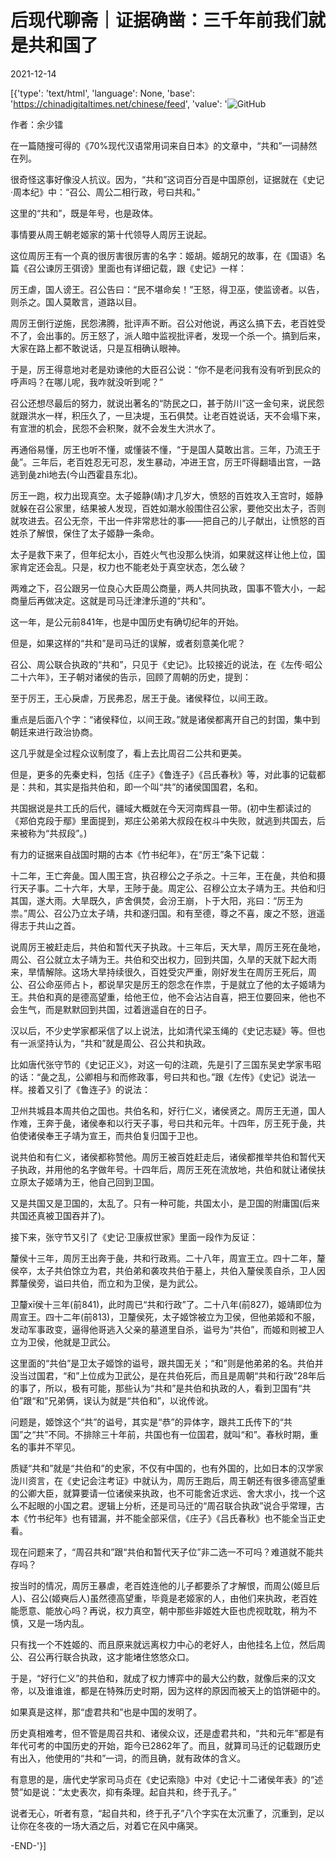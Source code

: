 # 后现代聊斋｜证据确凿：三千年前我们就是共和国了

2021-12-14

[{'type': 'text/html', 'language': None, 'base': 'https://chinadigitaltimes.net/chinese/feed', 'value': '![GitHub](https://chinadigitaltimes.net/chinese/files/2021/12/image-1639473817345.png)

作者：余少镭

在一篇随搜可得的《70%现代汉语常用词来自日本》的文章中，“共和”一词赫然在列。

很奇怪这事好像没人抗议。因为，“共和”这词百分百是中国原创，证据就在《史记·周本纪》中：“召公、周公二相行政，号曰共和。”

这里的“共和”，既是年号，也是政体。

事情要从周王朝老姬家的第十代领导人周厉王说起。

这位周厉王有一个真的很厉害很厉害的名字：姬胡。姬胡兄的故事，在《国语》名篇《召公谏厉王弭谤》里面也有详细记载，跟《史记》一样：

厉王虐，国人谤王。召公告曰：“民不堪命矣！”王怒，得卫巫，使监谤者。以告，则杀之。国人莫敢言，道路以目。

周厉王倒行逆施，民怨沸腾，批评声不断。召公对他说，再这么搞下去，老百姓受不了，会出事的。厉王怒了，派人暗中监视批评者，发现一个杀一个。搞到后来，大家在路上都不敢说话，只是互相确认眼神。

于是，厉王得意地对老是劝谏他的大臣召公说：“你不是老问我有没有听到民众的呼声吗？在哪儿呢，我咋就没听到呢？”

召公还想尽最后的努力，就说出著名的“防民之口，甚于防川”这一金句来，说民怨就跟洪水一样，积压久了，一旦决堤，玉石俱焚。让老百姓说话，天不会塌下来，有宣泄的机会，民怨不会积聚，就不会发生大洪水了。

再通俗易懂，厉王也听不懂，或懂装不懂，“于是国人莫敢出言。三年，乃流王于彘”。三年后，老百姓忍无可忍，发生暴动，冲进王宫，厉王吓得翻墙出宫，一路逃到彘zhì地去(今山西霍县东北)。

厉王一跑，权力出现真空。太子姬静(靖)才几岁大，愤怒的百姓攻入王宫时，姬静就躲在召公家里，结果被人发现，百姓如潮水般围住召公家，要他交出太子，否则就攻进去。召公无奈，干出一件非常悲壮的事——把自己的儿子献出，让愤怒的百姓杀了解恨，保住了太子姬静一条命。

太子是救下来了，但年纪太小，百姓火气也没那么快消，如果就这样让他上位，国家肯定还会乱。只是，权力也不能老处于真空状态，怎么破？

两难之下，召公跟另一位良心大臣周公商量，两人共同执政，国事不管大小，一起商量后再做决定。这就是司马迁津津乐道的“共和”。

这一年，是公元前841年，也是中国历史有确切纪年的开始。

但是，如果这样的“共和”是司马迁的误解，或者刻意美化呢？

召公、周公联合执政的“共和”，只见于《史记》。比较接近的说法，在《左传·昭公二十六年》，王子朝对诸侯的告示，回顾了周朝的历史，提到：

至于厉王，王心戾虐，万民弗忍，居王于彘。诸侯释位，以间王政。

重点是后面八个字：“诸侯释位，以间王政。”就是诸侯都离开自己的封国，集中到朝廷来进行政治协商。

这几乎就是全过程众议制度了，看上去比周召二公共和更美。

但是，更多的先秦史料，包括《庄子》《鲁连子》《吕氏春秋》等，对此事的记载都是：共和，其实是指共伯和，即一个叫“共”的诸侯国国君，名和。

共国据说是共工氏的后代，疆域大概就在今天河南辉县一带。(初中生都读过的《郑伯克段于鄢》里面提到，郑庄公弟弟大叔段在权斗中失败，就逃到共国去，后来被称为“共叔段”。)

有力的证据来自战国时期的古本《竹书纪年》，在“厉王”条下记载：

十二年，王亡奔彘。国人围王宫，执召穆公之子杀之。十三年，王在彘，共伯和摄行天子事。二十六年，大旱，王陟于彘。周定公、召穆公立太子靖为王。共伯和归其国，遂大雨。大旱既久，庐舍俱焚，会汾王崩，卜于大阳，兆曰：“厉王为祟。”周公、召公乃立太子靖，共和遂归国。和有至德，尊之不喜，废之不怒，逍遥得志于共山之首。

说周厉王被赶走后，共伯和暂代天子执政。十三年后，天大旱，周厉王死在彘地，周公、召公就立太子靖为王。共伯和交出权力，回到共国，久旱的天就下起大雨来，旱情解除。这场大旱持续很久，百姓受灾严重，刚好发生在周厉王死后，周公、召公命巫师占卜，都说旱灾是厉王的怨念在作祟，于是就立了他的太子姬靖为王。共伯和真的是德高望重，给他王位，他不会沾沾自喜，把王位要回来，他也不会生气，而是默默回到共国，过着逍遥自在的日子。

汉以后，不少史学家都采信了以上说法，比如清代梁玉绳的《史记志疑》等。但也有一派坚持认为，“共和”就是周公、召公共和执政。

比如唐代张守节的《史记正义》，对这一句的注疏，先是引了三国东吴史学家韦昭的话：“彘之乱，公卿相与和而修政事，号曰共和也。”跟《左传》《史记》说法一样。接着又引了《鲁连子》的说法：

卫州共城县本周共伯之国也。共伯名和，好行仁义，诸侯贤之。周厉王无道，国人作难，王奔于彘，诸侯奉和以行天子事，号曰共和元年。十四年，厉王死于彘，共伯使诸侯奉王子靖为宣王，而共伯复归国于卫也。

说共伯和有仁义，诸侯都称赞他。周厉王被百姓赶走后，诸侯都推举共伯和暂代天子执政，并用他的名字做年号。十四年后，周厉王死在流放地，共伯和就让诸侯扶立原太子姬靖为王，他自己回到卫国。

又是共国又是卫国的，太乱了。只有一种可能，共国太小，是卫国的附庸国(后来共国还真被卫国吞并了)。

接下来，张守节又引了《史记·卫康叔世家》里面一段作为反证：

釐侯十三年，周厉王出奔于彘，共和行政焉。二十八年，周宣王立。四十二年，釐侯卒，太子共伯馀立为君，共伯弟和袭攻共伯于墓上，共伯入釐侯羡自杀，卫人因葬釐侯旁，谥曰共伯，而立和为卫侯，是为武公。

卫釐xī侯十三年(前841)，此时周已“共和行政”了。二十八年(前827)，姬靖即位为周宣王。四十二年(前813)，卫釐侯死，太子姬馀被立为卫侯，但他弟姬和不服，发动军事政变，逼得他哥逃入父亲的墓道里自杀，谥号为“共伯”，而姬和则被卫人立为卫侯，他就是卫武公。

这里面的“共伯”是卫太子姬馀的谥号，跟共国无关；“和”则是他弟弟的名。共伯并没当过国君，“和”上位成为卫武公，是在共伯死后，而且是周朝“共和行政”28年后的事了，所以，极有可能，那些认为“共和”是共伯和执政的人，看到卫国有“共伯”跟“和”兄弟俩，误认为就是“共伯和”，以讹传讹。

问题是，姬馀这个“共”的谥号，其实是“恭”的异体字，跟共工氏传下的“共国”之“共”不同。不排除三十年前，共国也有一位国君，就叫“和”。春秋时期，重名的事并不罕见。

质疑“共和”就是“共伯和”的史家，不仅有中国的，也有外国的，比如日本的汉学家泷川资言，在《史记会注考证》中就认为，周厉王跑后，周王朝还有很多德高望重的公卿大臣，就算要请一位诸侯来执政，也不可能舍近求远、舍大求小，找一个这么不起眼的小国之君。逻辑上分析，还是司马迁的“周召联合执政”说合乎常理，古本《竹书纪年》也有错漏，并不能全部采信，《庄子》《吕氏春秋》也不能全当正史看。

现在问题来了，“周召共和”跟“共伯和暂代天子位”非二选一不可吗？难道就不能共存吗？

按当时的情况，周厉王暴虐，老百姓连他的儿子都要杀了才解恨，而周公(姬旦后人)、召公(姬奭后人)虽然德高望重，毕竟是老姬家的人，由他们来执政，老百姓能愿意、能放心吗？再说，权力真空，朝中那些非姬姓大臣也虎视耽耽，稍为不慎，又是一场内乱。

只有找一个不姓姬的、而且原来就远离权力中心的老好人，由他挂名上位，然后周公、召公再行联合执政，这才能堵住悠悠众口。

于是，“好行仁义”的共伯和，就成了权力博弈中的最大公约数，就像后来的汉文帝，以及谁谁谁，都是在特殊历史时期，因为这样的原因而被天上的馅饼砸中的。

如果真是这样，那“虚君共和”也是中国的发明了。

历史真相难考，但不管是周召共和、诸侯众议，还是虚君共和，“共和元年”都是有年代可考的中国历史的开始，距今已2862年了。而且，就算司马迁的记载跟历史有出入，他使用的“共和”一词，的而且确，就有政体的含义。

有意思的是，唐代史学家司马贞在《史记索隐》中对《史记·十二诸侯年表》的“述赞”如是说：“太史表次，抑有条理。起自共和，终于孔子。”

说者无心，听者有意，“起自共和，终于孔子”八个字实在太沉重了，沉重到，足以让你在冬夜的一场大酒之后，对着它在风中痛哭。

-END-'}]
